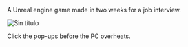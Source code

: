 A Unreal engine game made in two weeks for a job interview.

![Sin título](https://github.com/user-attachments/assets/618537d5-4f30-4e3b-b2e4-7ec8b3e6b004)

Click the pop-ups before the PC overheats.
